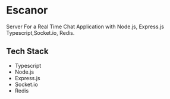 # Escanor

Server For a Real Time Chat Application with Node.js, Express.js Typescript,Socket.io, Redis.

## Tech Stack

- Typescript
- Node.js
- Express.js
- Socket.io
- Redis
